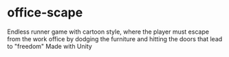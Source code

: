 # office-scape

Endless runner game with cartoon style, where the player must escape from the work office by dodging the furniture and hitting the doors that lead to "freedom"
Made with Unity
